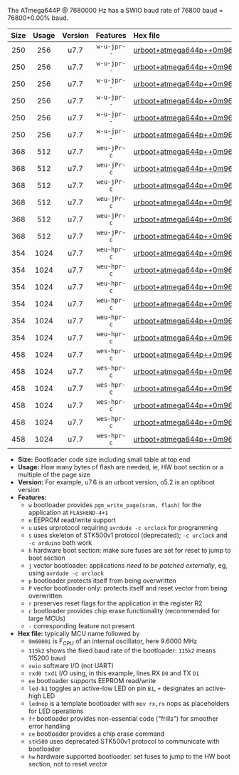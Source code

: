 The ATmega644P @ 7680000 Hz has a SWIO baud rate of 76800 baud = 76800+0.00% baud.

|Size|Usage|Version|Features|Hex file|
|:-:|:-:|:-:|:-:|:--|
|250|256|u7.7|`w-u-jpr--`|[urboot+atmega644p++0m9600i++++9k6_swio_rxd0_txd1_led+b0.hex](https://raw.githubusercontent.com/stefanrueger/urboot.hex/main/mcus/atmega644p/internal_oscillator/fint++0m9600_Hz/br++++9k6_bps/urboot+atmega644p++0m9600i++++9k6_swio_rxd0_txd1_led+b0.hex)|
|250|256|u7.7|`w-u-jpr--`|[urboot+atmega644p++0m9600i++++9k6_swio_rxd0_txd1_led+b7.hex](https://raw.githubusercontent.com/stefanrueger/urboot.hex/main/mcus/atmega644p/internal_oscillator/fint++0m9600_Hz/br++++9k6_bps/urboot+atmega644p++0m9600i++++9k6_swio_rxd0_txd1_led+b7.hex)|
|250|256|u7.7|`w-u-jpr--`|[urboot+atmega644p++0m9600i++++9k6_swio_rxd0_txd1_lednop.hex](https://raw.githubusercontent.com/stefanrueger/urboot.hex/main/mcus/atmega644p/internal_oscillator/fint++0m9600_Hz/br++++9k6_bps/urboot+atmega644p++0m9600i++++9k6_swio_rxd0_txd1_lednop.hex)|
|250|256|u7.7|`w-u-jpr--`|[urboot+atmega644p++0m9600i++++9k6_swio_rxd2_txd3_led+b0.hex](https://raw.githubusercontent.com/stefanrueger/urboot.hex/main/mcus/atmega644p/internal_oscillator/fint++0m9600_Hz/br++++9k6_bps/urboot+atmega644p++0m9600i++++9k6_swio_rxd2_txd3_led+b0.hex)|
|250|256|u7.7|`w-u-jpr--`|[urboot+atmega644p++0m9600i++++9k6_swio_rxd2_txd3_led+b7.hex](https://raw.githubusercontent.com/stefanrueger/urboot.hex/main/mcus/atmega644p/internal_oscillator/fint++0m9600_Hz/br++++9k6_bps/urboot+atmega644p++0m9600i++++9k6_swio_rxd2_txd3_led+b7.hex)|
|250|256|u7.7|`w-u-jpr--`|[urboot+atmega644p++0m9600i++++9k6_swio_rxd2_txd3_lednop.hex](https://raw.githubusercontent.com/stefanrueger/urboot.hex/main/mcus/atmega644p/internal_oscillator/fint++0m9600_Hz/br++++9k6_bps/urboot+atmega644p++0m9600i++++9k6_swio_rxd2_txd3_lednop.hex)|
|368|512|u7.7|`weu-jPr-c`|[urboot+atmega644p++0m9600i++++9k6_swio_rxd0_txd1_ee_led+b0_fr_ce.hex](https://raw.githubusercontent.com/stefanrueger/urboot.hex/main/mcus/atmega644p/internal_oscillator/fint++0m9600_Hz/br++++9k6_bps/urboot+atmega644p++0m9600i++++9k6_swio_rxd0_txd1_ee_led+b0_fr_ce.hex)|
|368|512|u7.7|`weu-jPr-c`|[urboot+atmega644p++0m9600i++++9k6_swio_rxd0_txd1_ee_led+b7_fr_ce.hex](https://raw.githubusercontent.com/stefanrueger/urboot.hex/main/mcus/atmega644p/internal_oscillator/fint++0m9600_Hz/br++++9k6_bps/urboot+atmega644p++0m9600i++++9k6_swio_rxd0_txd1_ee_led+b7_fr_ce.hex)|
|368|512|u7.7|`weu-jPr-c`|[urboot+atmega644p++0m9600i++++9k6_swio_rxd0_txd1_ee_lednop_fr_ce.hex](https://raw.githubusercontent.com/stefanrueger/urboot.hex/main/mcus/atmega644p/internal_oscillator/fint++0m9600_Hz/br++++9k6_bps/urboot+atmega644p++0m9600i++++9k6_swio_rxd0_txd1_ee_lednop_fr_ce.hex)|
|368|512|u7.7|`weu-jPr-c`|[urboot+atmega644p++0m9600i++++9k6_swio_rxd2_txd3_ee_led+b0_fr_ce.hex](https://raw.githubusercontent.com/stefanrueger/urboot.hex/main/mcus/atmega644p/internal_oscillator/fint++0m9600_Hz/br++++9k6_bps/urboot+atmega644p++0m9600i++++9k6_swio_rxd2_txd3_ee_led+b0_fr_ce.hex)|
|368|512|u7.7|`weu-jPr-c`|[urboot+atmega644p++0m9600i++++9k6_swio_rxd2_txd3_ee_led+b7_fr_ce.hex](https://raw.githubusercontent.com/stefanrueger/urboot.hex/main/mcus/atmega644p/internal_oscillator/fint++0m9600_Hz/br++++9k6_bps/urboot+atmega644p++0m9600i++++9k6_swio_rxd2_txd3_ee_led+b7_fr_ce.hex)|
|368|512|u7.7|`weu-jPr-c`|[urboot+atmega644p++0m9600i++++9k6_swio_rxd2_txd3_ee_lednop_fr_ce.hex](https://raw.githubusercontent.com/stefanrueger/urboot.hex/main/mcus/atmega644p/internal_oscillator/fint++0m9600_Hz/br++++9k6_bps/urboot+atmega644p++0m9600i++++9k6_swio_rxd2_txd3_ee_lednop_fr_ce.hex)|
|354|1024|u7.7|`weu-hpr-c`|[urboot+atmega644p++0m9600i++++9k6_swio_rxd0_txd1_ee_led+b0_fr_ce_hw.hex](https://raw.githubusercontent.com/stefanrueger/urboot.hex/main/mcus/atmega644p/internal_oscillator/fint++0m9600_Hz/br++++9k6_bps/urboot+atmega644p++0m9600i++++9k6_swio_rxd0_txd1_ee_led+b0_fr_ce_hw.hex)|
|354|1024|u7.7|`weu-hpr-c`|[urboot+atmega644p++0m9600i++++9k6_swio_rxd0_txd1_ee_led+b7_fr_ce_hw.hex](https://raw.githubusercontent.com/stefanrueger/urboot.hex/main/mcus/atmega644p/internal_oscillator/fint++0m9600_Hz/br++++9k6_bps/urboot+atmega644p++0m9600i++++9k6_swio_rxd0_txd1_ee_led+b7_fr_ce_hw.hex)|
|354|1024|u7.7|`weu-hpr-c`|[urboot+atmega644p++0m9600i++++9k6_swio_rxd0_txd1_ee_lednop_fr_ce_hw.hex](https://raw.githubusercontent.com/stefanrueger/urboot.hex/main/mcus/atmega644p/internal_oscillator/fint++0m9600_Hz/br++++9k6_bps/urboot+atmega644p++0m9600i++++9k6_swio_rxd0_txd1_ee_lednop_fr_ce_hw.hex)|
|354|1024|u7.7|`weu-hpr-c`|[urboot+atmega644p++0m9600i++++9k6_swio_rxd2_txd3_ee_led+b0_fr_ce_hw.hex](https://raw.githubusercontent.com/stefanrueger/urboot.hex/main/mcus/atmega644p/internal_oscillator/fint++0m9600_Hz/br++++9k6_bps/urboot+atmega644p++0m9600i++++9k6_swio_rxd2_txd3_ee_led+b0_fr_ce_hw.hex)|
|354|1024|u7.7|`weu-hpr-c`|[urboot+atmega644p++0m9600i++++9k6_swio_rxd2_txd3_ee_led+b7_fr_ce_hw.hex](https://raw.githubusercontent.com/stefanrueger/urboot.hex/main/mcus/atmega644p/internal_oscillator/fint++0m9600_Hz/br++++9k6_bps/urboot+atmega644p++0m9600i++++9k6_swio_rxd2_txd3_ee_led+b7_fr_ce_hw.hex)|
|354|1024|u7.7|`weu-hpr-c`|[urboot+atmega644p++0m9600i++++9k6_swio_rxd2_txd3_ee_lednop_fr_ce_hw.hex](https://raw.githubusercontent.com/stefanrueger/urboot.hex/main/mcus/atmega644p/internal_oscillator/fint++0m9600_Hz/br++++9k6_bps/urboot+atmega644p++0m9600i++++9k6_swio_rxd2_txd3_ee_lednop_fr_ce_hw.hex)|
|458|1024|u7.7|`wes-hpr-c`|[urboot+atmega644p++0m9600i++++9k6_swio_rxd0_txd1_ee_led+b0_fr_ce_stk500_hw.hex](https://raw.githubusercontent.com/stefanrueger/urboot.hex/main/mcus/atmega644p/internal_oscillator/fint++0m9600_Hz/br++++9k6_bps/urboot+atmega644p++0m9600i++++9k6_swio_rxd0_txd1_ee_led+b0_fr_ce_stk500_hw.hex)|
|458|1024|u7.7|`wes-hpr-c`|[urboot+atmega644p++0m9600i++++9k6_swio_rxd0_txd1_ee_led+b7_fr_ce_stk500_hw.hex](https://raw.githubusercontent.com/stefanrueger/urboot.hex/main/mcus/atmega644p/internal_oscillator/fint++0m9600_Hz/br++++9k6_bps/urboot+atmega644p++0m9600i++++9k6_swio_rxd0_txd1_ee_led+b7_fr_ce_stk500_hw.hex)|
|458|1024|u7.7|`wes-hpr-c`|[urboot+atmega644p++0m9600i++++9k6_swio_rxd0_txd1_ee_lednop_fr_ce_stk500_hw.hex](https://raw.githubusercontent.com/stefanrueger/urboot.hex/main/mcus/atmega644p/internal_oscillator/fint++0m9600_Hz/br++++9k6_bps/urboot+atmega644p++0m9600i++++9k6_swio_rxd0_txd1_ee_lednop_fr_ce_stk500_hw.hex)|
|458|1024|u7.7|`wes-hpr-c`|[urboot+atmega644p++0m9600i++++9k6_swio_rxd2_txd3_ee_led+b0_fr_ce_stk500_hw.hex](https://raw.githubusercontent.com/stefanrueger/urboot.hex/main/mcus/atmega644p/internal_oscillator/fint++0m9600_Hz/br++++9k6_bps/urboot+atmega644p++0m9600i++++9k6_swio_rxd2_txd3_ee_led+b0_fr_ce_stk500_hw.hex)|
|458|1024|u7.7|`wes-hpr-c`|[urboot+atmega644p++0m9600i++++9k6_swio_rxd2_txd3_ee_led+b7_fr_ce_stk500_hw.hex](https://raw.githubusercontent.com/stefanrueger/urboot.hex/main/mcus/atmega644p/internal_oscillator/fint++0m9600_Hz/br++++9k6_bps/urboot+atmega644p++0m9600i++++9k6_swio_rxd2_txd3_ee_led+b7_fr_ce_stk500_hw.hex)|
|458|1024|u7.7|`wes-hpr-c`|[urboot+atmega644p++0m9600i++++9k6_swio_rxd2_txd3_ee_lednop_fr_ce_stk500_hw.hex](https://raw.githubusercontent.com/stefanrueger/urboot.hex/main/mcus/atmega644p/internal_oscillator/fint++0m9600_Hz/br++++9k6_bps/urboot+atmega644p++0m9600i++++9k6_swio_rxd2_txd3_ee_lednop_fr_ce_stk500_hw.hex)|

- **Size:** Bootloader code size including small table at top end
- **Usage:** How many bytes of flash are needed, ie, HW boot section or a multiple of the page size
- **Version:** For example, u7.6 is an urboot version, o5.2 is an optiboot version
- **Features:**
  + `w` bootloader provides `pgm_write_page(sram, flash)` for the application at `FLASHEND-4+1`
  + `e` EEPROM read/write support
  + `u` uses urprotocol requiring `avrdude -c urclock` for programming
  + `s` uses skeleton of STK500v1 protocol (deprecated); `-c urclock` and `-c arduino` both work
  + `h` hardware boot section: make sure fuses are set for reset to jump to boot section
  + `j` vector bootloader: applications *need to be patched externally*, eg, using `avrdude -c urclock`
  + `p` bootloader protects itself from being overwritten
  + `P` vector bootloader only: protects itself and reset vector from being overwritten
  + `r` preserves reset flags for the application in the register R2
  + `c` bootloader provides chip erase functionality (recommended for large MCUs)
  + `-` corresponding feature not present
- **Hex file:** typically MCU name followed by
  + `9m6000i` is F<sub>CPU</sub> of an internal oscillator, here 9.6000 MHz
  + `115k2` shows the fixed baud rate of the bootloader: `115k2` means 115200 baud
  + `swio` software I/O (not UART)
  + `rxd0 txd1` I/O using, in this example, lines RX `D0` and TX `D1`
  + `ee` bootloader supports EEPROM read/write
  + `led-b1` toggles an active-low LED on pin `B1`, `+` designates an active-high LED
  + `lednop` is a template bootloader with `mov rx,rx` nops as placeholders for LED operations
  + `fr` bootloader provides non-essential code ("frills") for smoother error handling
  + `ce` bootloader provides a chip erase command
  + `stk500` uses deprecated STK500v1 protocol to communicate with bootloader
  + `hw` hardware supported bootloader: set fuses to jump to the HW boot section, not to reset vector
